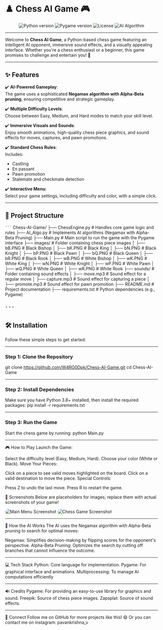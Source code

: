 # ♟️ Chess AI Game 🎮

<div align="center">
  <img src="https://img.shields.io/badge/Python-3.8%2B-blue" alt="Python version">
  <img src="https://img.shields.io/badge/Pygame-2.5.0-green" alt="Pygame version">
  <img src="https://img.shields.io/badge/License-MIT-yellow" alt="License">
  <img src="https://img.shields.io/badge/AI-Negamax%20with%20Alpha--Beta%20Pruning-red" alt="AI Algorithm">
</div>

---

Welcome to **Chess AI Game**, a Python-based chess game featuring an intelligent AI opponent, immersive sound effects, and a visually appealing interface. Whether you're a chess enthusiast or a beginner, this game promises to challenge and entertain you! 🎉

---

## ✨ Features
✔️ **AI-Powered Gameplay**:  
The game uses a sophisticated **Negamax algorithm with Alpha-Beta pruning**, ensuring competitive and strategic gameplay.

✔️ **Multiple Difficulty Levels**:  
Choose between Easy, Medium, and Hard modes to match your skill level.

✔️ **Immersive Visuals and Sounds**:  
Enjoy smooth animations, high-quality chess piece graphics, and sound effects for moves, captures, and pawn promotions.

✔️ **Standard Chess Rules**:  
Includes:
- Castling
- En passant
- Pawn promotion
- Stalemate and checkmate detection

✔️ **Interactive Menu**:  
Select your game settings, including difficulty and color, with a simple click.

---

## 📂 Project Structure
` ``` `
Chess-AI-Game/
├── ChessEngine.py       # Handles core game logic and rules
├── AI_Algo.py           # Implements AI algorithms (Negamax with Alpha-Beta Pruning)
├── Main.py              # Main script to run the game with the Pygame interface
├── images/              # Folder containing chess piece images
│   ├── bB.PNG           # Black Bishop
│   ├── bK.PNG           # Black King
│   ├── bN.PNG           # Black Knight
│   ├── bP.PNG           # Black Pawn
│   ├── bQ.PNG           # Black Queen
│   ├── bR.PNG           # Black Rook
│   ├── wB.PNG           # White Bishop
│   ├── wK.PNG           # White King
│   ├── wN.PNG           # White Knight
│   ├── wP.PNG           # White Pawn
│   ├── wQ.PNG           # White Queen
│   ├── wR.PNG           # White Rook
├── sounds/              # Folder containing sound effects
│   ├── move.mp3         # Sound effect for a regular move
│   ├── capture.mp3      # Sound effect for capturing a piece
│   ├── promote.mp3      # Sound effect for pawn promotion
├── README.md            # Project documentation
├── requirements.txt     # Python dependencies (e.g., Pygame)

` ``` `
---

## 🛠️ Installation

Follow these simple steps to get started:

---

### Step 1: Clone the Repository
git clone https://github.com/W4RG0Dpk/Chess-AI-Game.git
cd Chess-AI-Game

---

### Step 2: Install Dependencies
Make sure you have Python 3.8+ installed, then install the required packages:
pip install -r requirements.txt

---

### Step 3: Run the Game
Start the chess game by running:
python Main.py

---

🎮 How to Play
Launch the Game:


Select the difficulty level (Easy, Medium, Hard).
Choose your color (White or Black).
Move Your Pieces:


Click on a piece to see valid moves highlighted on the board.
Click on a valid destination to move the piece.
Special Controls:

Press Z to undo the last move.
Press R to restart the game.

🎨 Screenshots
Below are placeholders for images; replace them with actual screenshots of your game!

<img src="https://via.placeholder.com/800x400?text=Chess+AI+Main+Menu" alt="Main Menu Screenshot" style="border-radius:10px;"> <img src="https://via.placeholder.com/800x400?text=Chess+Game+Interface" alt="Chess Game Screenshot" style="border-radius:10px;">

---

🤖 How the AI Works
The AI uses the Negamax algorithm with Alpha-Beta pruning to search for optimal moves:

Negamax: Simplifies decision-making by flipping scores for the opponent's perspective.
Alpha-Beta Pruning: Optimizes the search by cutting off branches that cannot influence the outcome.

---

💻 Tech Stack
Python: Core language for implementation.
Pygame: For graphical interface and animations.
Multiprocessing: To manage AI computations efficiently

---

🔊 Credits
Pygame: For providing an easy-to-use library for graphics and sound.
Freepik: Source of chess piece images.
Zapsplat: Source of sound effects.

---

🌟 Connect
Follow me on GitHub for more projects like this! 😄 
Or
you can contact me on instagram: pavankrishna_v

